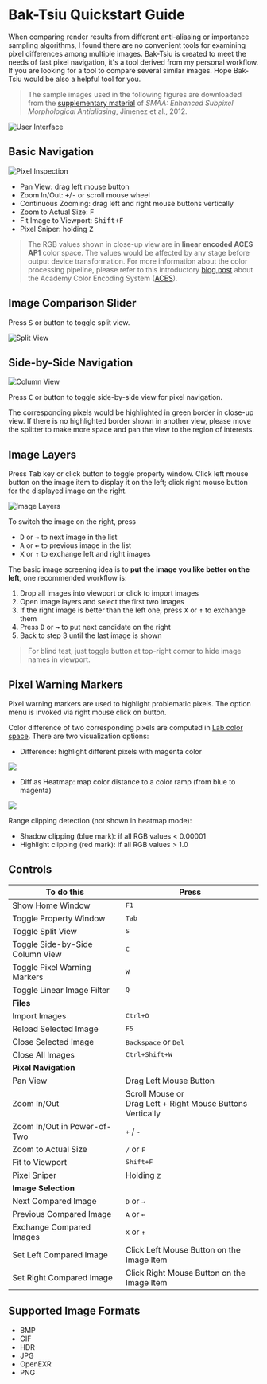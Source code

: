 <link rel="stylesheet" href="https://pro.fontawesome.com/releases/v5.10.0/css/all.css" integrity="sha384-AYmEC3Yw5cVb3ZcuHtOA93w35dYTsvhLPVnYs9eStHfGJvOvKxVfELGroGkvsg+p" crossorigin="anonymous"/>

# Bak-Tsiu Quickstart Guide

When comparing render results from different anti-aliasing or importance sampling algorithms, I found there are no convenient tools for examining pixel differences among multiple images. Bak-Tsiu is created to meet the needs of fast pixel navigation, it's a tool derived from my personal workflow. If you are looking for a tool to compare several similar images. Hope Bak-Tsiu would be also a helpful tool for you.

> The sample images used in the following figures are downloaded from the [supplementary material](http://www.iryoku.com/smaa/) of *SMAA: Enhanced Subpixel Morphological Antialiasing*, Jimenez et al., 2012.

![User Interface](images/user_interface.jpg)

## Basic Navigation

![Pixel Inspection](images/pixel_inspection.jpg)

* Pan View: drag left mouse button
* Zoom In/Out: <kbd>+</kbd>/<kbd>-</kbd> or scroll mouse wheel
* Continuous Zooming: drag left and right mouse buttons vertically
* Zoom to Actual Size: <kbd>F</kbd>
* Fit Image to Viewport: <kbd>Shift+F</kbd>
* Pixel Sniper: holding <kbd>Z</kbd>

> The RGB values shown in close-up view are in **linear encoded ACES AP1** color space. The values would be affected by any stage before output device transformation. For more information about the color processing pipeline, please refer to this introductory [blog post](https://blog.frame.io/2019/09/09/aces/) about the Academy Color Encoding System ([ACES](https://github.com/ampas/aces-dev)).

## Image Comparison Slider <i class="fas fa-i-cursor"></i>

Press <kbd>S</kbd> or <i class="fas fa-i-cursor"></i> button to toggle split view.

![Split View](images/split_mode.jpg)

## Side-by-Side Navigation <i class="fas fa-columns"></i>

![Column View](images/side_by_side_navigation.jpg)

Press <kbd>C</kbd> or <i class="fas fa-columns"></i> button to toggle side-by-side view for pixel navigation. 

The corresponding pixels would be highlighted in green border in close-up view. If there is no highlighted border shown in another view, please move the splitter to make more space and pan the view to the region of interests.

## Image Layers <i class="fas fa-layer-group"></i>

Press <kbd>Tab</kbd> key or click <i class="fas fa-chart-bar"></i> button to toggle property window. Click left mouse button on the image item to display it on the left; click right mouse button for the displayed image on the right.

![Image Layers](images/image_layers.jpg)

To switch the image on the right, press
* <kbd>D</kbd> or <kbd>&rarr;</kbd> to next image in the list 
* <kbd>A</kbd> or <kbd>&larr;</kbd> to previous image in the list
* <kbd>X</kbd> or <kbd>&uarr;</kbd> to exchange left and right images

The basic image screening idea is to **put the image you like better on the left**, one recommended workflow is:

1. Drop all images into viewport or click <i class="fas fa-file-import"></i> to import images
2. Open image layers <i class="fas fa-chart-bar"></i> and select the first two images
3. If the right image is better than the left one, press <kbd>X</kbd> or <kbd>&uarr;</kbd> to exchange them
4. Press <kbd>D</kbd> or <kbd>&rarr;</kbd> to put next candidate on the right
5. Back to step 3 until the last image is shown

> For blind test, just toggle <i class="fas fa-comment-alt"></i> button at top-right corner to hide image names in viewport.

## Pixel Warning Markers <i class="fas fa-exclamation-triangle"></i>

Pixel warning markers are used to highlight problematic pixels. The option menu is invoked via right mouse click on <i class="fas fa-exclamation-triangle"></i> button.

Color difference of two corresponding pixels are computed in [Lab color space](https://en.wikipedia.org/wiki/CIELAB_color_space). There are two visualization options:

* Difference: highlight different pixels with magenta color

![](images/pixel_difference.jpg)

* Diff as Heatmap: map color distance to a color ramp (from blue to magenta)

![](images/diff_heatmap.jpg)

Range clipping detection (not shown in heatmap mode):

* Shadow clipping (blue mark): if all RGB values < 0.00001
* Highlight clipping (red mark): if all RGB values > 1.0

## Controls

|To do this|Press|
|-|-|
| Show Home Window | <kbd>F1</kbd> |
| Toggle Property Window | <kbd>Tab</kbd> |
| Toggle Split View | <kbd>S</kbd> |
| Toggle Side-by-Side Column View | <kbd>C</kbd> |
| Toggle Pixel Warning Markers | <kbd>W</kbd> |
| Toggle Linear Image Filter | <kbd>Q</kbd> |
| **Files** |
| Import Images | <kbd>Ctrl+O</kbd> |
| Reload Selected Image | <kbd>F5</kbd> |
| Close Selected Image | <kbd>Backspace</kbd> or <kbd>Del</kbd> |
| Close All Images | <kbd>Ctrl+Shift+W</kbd> |
| **Pixel Navigation** |
| Pan View | Drag Left Mouse Button |
| Zoom In/Out | Scroll Mouse or<br>Drag Left + Right Mouse Buttons Vertically |
| Zoom In/Out in Power-of-Two | <kbd>+</kbd> / <kbd>-</kbd> |
| Zoom to Actual Size | <kbd>/</kbd> or <kbd>F</kbd> |
| Fit to Viewport | <kbd>Shift+F</kbd> |
| Pixel Sniper | Holding <kbd>Z</kbd> |
| **Image Selection** |
| Next Compared Image | <kbd>D</kbd> or <kbd>&rarr;</kbd> |
| Previous Compared Image | <kbd>A</kbd> or <kbd>&larr;</kbd> |
| Exchange Compared Images | <kbd>X</kbd> or <kbd>&uarr;</kbd> |
| Set Left Compared Image | Click Left Mouse Button on the Image Item |
| Set Right Compared Image | Click Right Mouse Button on the Image Item |

## Supported Image Formats

* BMP
* GIF
* HDR
* JPG
* OpenEXR
* PNG